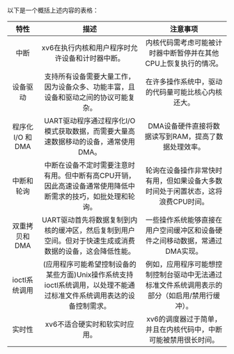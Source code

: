 以下是一个概括上述内容的表格：

| 特性 | 描述 | 注意事项 |
| :---: | :---: | :---: |
| 中断 | xv6在执行内核和用户程序时允许设备和计时器中断。| 内核代码需考虑可能被计时器中断暂停并在其他CPU上恢复执行的情况。 |
| 设备驱动 | 支持所有设备需要大量工作，因为设备众多、功能丰富，且设备和驱动之间的协议可能复杂。| 在许多操作系统中，驱动的代码量可能比核心内核还大。 |
| 程序化I/O 和 DMA | UART驱动程序通过程序化I/O模式获取数据，而需要大量高速数据移动的设备，通常使用DMA。 | DMA设备硬件直接将数据读写到RAM，提高了数据处理效率。 |
| 中断和轮询 | 中断在设备不定时需要注意时有用。但中断有高CPU开销，因此高速设备通常使用降低中断需求的技巧，如批处理和轮询。| 轮询在设备操作非常快时有用，但如果设备大多数时间处于闲置状态，这将浪费CPU时间。 |
| 双重拷贝和DMA | UART驱动首先将数据复制到内核的缓冲区，然后复制到用户空间。但对于快速生成或消费数据的设备，这会降低性能。| 一些操作系统能够直接在用户空间缓冲区和设备硬件之间移动数据，常通过DMA实现。 |
| ioctl系统调用 | (应用程序可能希望控制设备的某些方面)Unix操作系统支持ioctl系统调用，以处理不能通过标准文件系统调用表达的设备控制需求。| 例如，应用程序可能想控制控制台驱动中无法通过标准文件系统调用表示的部分（如启用/禁用行缓冲）。 |
| 实时性 | xv6不适合硬实时和软实时应用。| xv6的调度器过于简单，并且在内核代码中，中断可能被禁用很长时间。 |
